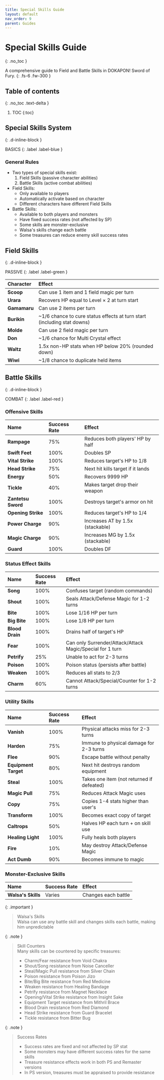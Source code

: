 ```yaml
---
title: Special Skills Guide
layout: default
nav_order: 9
parent: Guides
---
```


# Special Skills Guide
{: .no_toc }

A comprehensive guide to Field and Battle Skills in DOKAPON! Sword of Fury.
{: .fs-6 .fw-300 }

## Table of contents
{: .no_toc .text-delta }

1. TOC
{:toc}

## Special Skills System
{: .d-inline-block }

BASICS
{: .label .label-blue }

### General Rules
- Two types of special skills exist:
  1. Field Skills (passive character abilities)
  2. Battle Skills (active combat abilities)
- Field Skills:
  - Only available to players
  - Automatically activate based on character
  - Different characters have different Field Skills
- Battle Skills:
  - Available to both players and monsters
  - Have fixed success rates (not affected by SP)
  - Some skills are monster-exclusive
  - Walsa's skills change each battle
  - Some treasures can reduce enemy skill success rates

## Field Skills
{: .d-inline-block }

PASSIVE
{: .label .label-green }

| Character | Effect |
|:----------|:-------|
| **Scoop** | Can use 1 item and 1 field magic per turn |
| **Urara** | Recovers HP equal to Level × 2 at turn start |
| **Gamamaru** | Can use 2 items per turn |
| **Burikin** | ~1/6 chance to cure status effects at turn start (including stat downs) |
| **Molde** | Can use 2 field magic per turn |
| **Don** | ~1/6 chance for Multi Crystal effect |
| **Waltz** | 1.5x non-HP stats when HP below 20% (rounded down) |
| **Wiwi** | ~1/8 chance to duplicate held items |

## Battle Skills
{: .d-inline-block }

COMBAT
{: .label .label-red }

### Offensive Skills
| Name | Success Rate | Effect |
|:-----|:-------------|:-------|
| **Rampage** | 75% | Reduces both players' HP by half |
| **Swift Feet** | 100% | Doubles SP |
| **Vital Strike** | 100% | Reduces target's HP to 1/8 |
| **Head Strike** | 75% | Next hit kills target if it lands |
| **Energy** | 50% | Recovers 9999 HP |
| **Tickle** | 40% | Makes target drop their weapon |
| **Zantetsu Sword** | 100% | Destroys target's armor on hit |
| **Opening Strike** | 100% | Reduces target's HP to 1/4 |
| **Power Charge** | 90% | Increases AT by 1.5x (stackable) |
| **Magic Charge** | 90% | Increases MG by 1.5x (stackable) |
| **Guard** | 100% | Doubles DF |

### Status Effect Skills
| Name | Success Rate | Effect |
|:-----|:-------------|:-------|
| **Song** | 100% | Confuses target (random commands) |
| **Shout** | 100% | Seals Attack/Defense Magic for 1-2 turns |
| **Bite** | 100% | Lose 1/16 HP per turn |
| **Big Bite** | 100% | Lose 1/8 HP per turn |
| **Blood Drain** | 100% | Drains half of target's HP |
| **Fear** | 100% | Can only Surrender/Attack/Attack Magic/Special for 1 turn |
| **Petrify** | 25% | Unable to act for 2-3 turns |
| **Poison** | 100% | Poison status (persists after battle) |
| **Weaken** | 100% | Reduces all stats to 2/3 |
| **Charm** | 60% | Cannot Attack/Special/Counter for 1-2 turns |

### Utility Skills
| Name | Success Rate | Effect |
|:-----|:-------------|:-------|
| **Vanish** | 100% | Physical attacks miss for 2-3 turns |
| **Harden** | 75% | Immune to physical damage for 2-3 turns |
| **Flee** | 90% | Escape battle without penalty |
| **Equipment Target** | 80% | Next hit destroys random equipment |
| **Steal** | 100% | Takes one item (not returned if defeated) |
| **Magic Pull** | 75% | Reduces Attack Magic uses |
| **Copy** | 75% | Copies 1-4 stats higher than user's |
| **Transform** | 100% | Becomes exact copy of target |
| **Caltrops** | 50% | Halves HP each turn + on skill use |
| **Healing Light** | 100% | Fully heals both players |
| **Fire** | 10% | May destroy Attack/Defense Magic |
| **Act Dumb** | 90% | Becomes immune to magic |

### Monster-Exclusive Skills
| Name | Success Rate | Effect |
|:-----|:-------------|:-------|
| **Walsa's Skills** | Varies | Changes each battle |

{: .important }
> Walsa's Skills  
> Walsa can use any battle skill and changes skills each battle, making him unpredictable

{: .note }
> Skill Counters  
> Many skills can be countered by specific treasures:
> - Charm/Fear resistance from Void Chakra
> - Shout/Song resistance from Noise Canceller
> - Steal/Magic Pull resistance from Silver Chain
> - Poison resistance from Poison Jizo
> - Bite/Big Bite resistance from Red Medicine
> - Weaken resistance from Healing Bandage
> - Petrify resistance from Magnet Necklace
> - Opening/Vital Strike resistance from Insight Sake
> - Equipment Target resistance from Mithril Brace
> - Blood Drain resistance from Red Diamond
> - Head Strike resistance from Guard Bracelet
> - Tickle resistance from Bitter Bug

{: .note }
> Success Rates  
> - Success rates are fixed and not affected by SP stat
> - Some monsters may have different success rates for the same skills
> - Treasure resistance effects work in both PS and Remaster versions
> - In PS version, treasures must be appraised to provide resistance 
